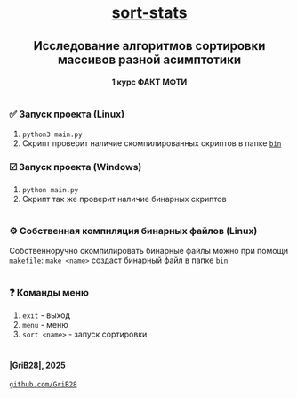 <div align="center">

# [sort-stats](https://github.com/GriB28/sort-stats)
## Исследование алгоритмов сортировки массивов разной асимптотики
#### 1 курс ФАКТ МФТИ

</div>

#
### ✅ Запуск проекта (Linux)
1. `python3 main.py`
2. Скрипт проверит наличие скомпилированных скриптов в папке [`bin`](./bin)
### ☑️ Запуск проекта (Windows)
1. `python main.py`
2. Скрипт так же проверит наличие бинарных скриптов

#
### ⚙️ Собственная компиляция бинарных файлов (Linux)
Собственноручно скомпилировать бинарные файлы можно при помощи [`makefile`](./makefile):
`make <name>` создаст бинарный файл в папке [`bin`](./bin)


#
### ❓ Команды меню
1. `exit` - выход
2. `menu` - меню
3. `sort <name>` - запуск сортировки

#
#### |GriB28|, 2025
[`github.com/GriB28`](https://github.com/GriB28)